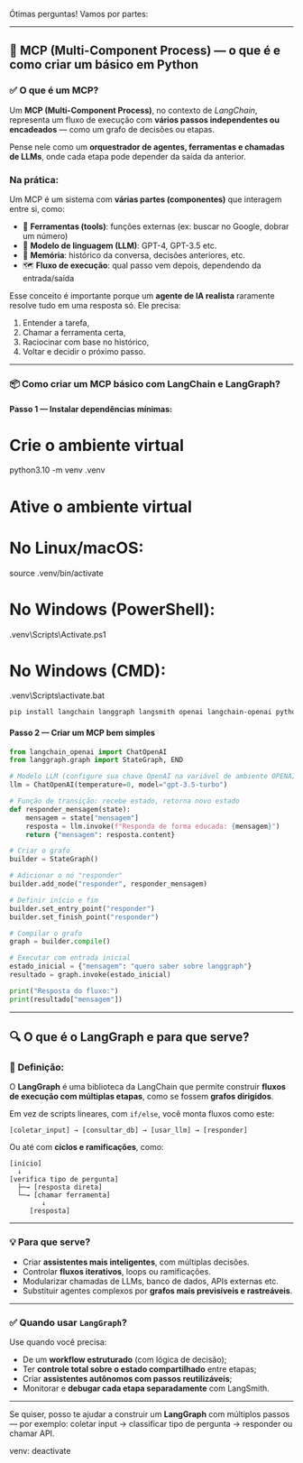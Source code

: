 Ótimas perguntas! Vamos por partes:

---

## 🧠 MCP (Multi-Component Process) — o que é e como criar um básico em Python

### ✅ O que é um MCP?

Um **MCP (Multi-Component Process)**, no contexto de _LangChain_, representa um fluxo de execução com **vários passos independentes ou encadeados** — como um grafo de decisões ou etapas.

Pense nele como um **orquestrador de agentes, ferramentas e chamadas de LLMs**, onde cada etapa pode depender da saída da anterior.

### Na prática:

Um MCP é um sistema com **várias partes (componentes)** que interagem entre si, como:

-   🔧 **Ferramentas (tools)**: funções externas (ex: buscar no Google, dobrar um número)
-   🧠 **Modelo de linguagem (LLM)**: GPT-4, GPT-3.5 etc.
-   📝 **Memória**: histórico da conversa, decisões anteriores, etc.
-   🗺️ **Fluxo de execução**: qual passo vem depois, dependendo da entrada/saída

Esse conceito é importante porque um **agente de IA realista** raramente resolve tudo em uma resposta só. Ele precisa:

1. Entender a tarefa,
2. Chamar a ferramenta certa,
3. Raciocinar com base no histórico,
4. Voltar e decidir o próximo passo.

---

### 📦 Como criar um MCP básico com LangChain e LangGraph?

#### Passo 1 — Instalar dependências mínimas:

# Crie o ambiente virtual

python3.10 -m venv .venv

# Ative o ambiente virtual

# No Linux/macOS:

source .venv/bin/activate

# No Windows (PowerShell):

.venv\Scripts\Activate.ps1

# No Windows (CMD):

.venv\Scripts\activate.bat

```bash
pip install langchain langgraph langsmith openai langchain-openai python-dotenv
```

#### Passo 2 — Criar um MCP bem simples

```python
from langchain_openai import ChatOpenAI
from langgraph.graph import StateGraph, END

# Modelo LLM (configure sua chave OpenAI na variável de ambiente OPENAI_API_KEY)
llm = ChatOpenAI(temperature=0, model="gpt-3.5-turbo")

# Função de transição: recebe estado, retorna novo estado
def responder_mensagem(state):
    mensagem = state["mensagem"]
    resposta = llm.invoke(f"Responda de forma educada: {mensagem}")
    return {"mensagem": resposta.content}

# Criar o grafo
builder = StateGraph()

# Adicionar o nó "responder"
builder.add_node("responder", responder_mensagem)

# Definir início e fim
builder.set_entry_point("responder")
builder.set_finish_point("responder")

# Compilar o grafo
graph = builder.compile()

# Executar com entrada inicial
estado_inicial = {"mensagem": "quero saber sobre langgraph"}
resultado = graph.invoke(estado_inicial)

print("Resposta do fluxo:")
print(resultado["mensagem"])
```

---

## 🔍 O que é o **LangGraph** e para que serve?

### 📘 Definição:

O **LangGraph** é uma biblioteca da LangChain que permite construir **fluxos de execução com múltiplas etapas**, como se fossem **grafos dirigidos**.

Em vez de scripts lineares, com `if/else`, você monta fluxos como este:

```
[coletar_input] → [consultar_db] → [usar_llm] → [responder]
```

Ou até com **ciclos e ramificações**, como:

```
[início]
  ↓
[verifica tipo de pergunta]
  ├─→ [resposta direta]
  └─→ [chamar ferramenta]
        ↓
     [resposta]
```

---

### 💡 Para que serve?

-   Criar **assistentes mais inteligentes**, com múltiplas decisões.
-   Controlar **fluxos iterativos**, loops ou ramificações.
-   Modularizar chamadas de LLMs, banco de dados, APIs externas etc.
-   Substituir agentes complexos por **grafos mais previsíveis e rastreáveis**.

---

### ✅ Quando usar `LangGraph`?

Use quando você precisa:

-   De um **workflow estruturado** (com lógica de decisão);
-   Ter **controle total sobre o estado compartilhado** entre etapas;
-   Criar **assistentes autônomos com passos reutilizáveis**;
-   Monitorar e **debugar cada etapa separadamente** com LangSmith.

---

Se quiser, posso te ajudar a construir um **LangGraph** com múltiplos passos — por exemplo: coletar input → classificar tipo de pergunta → responder ou chamar API.

venv:
deactivate
